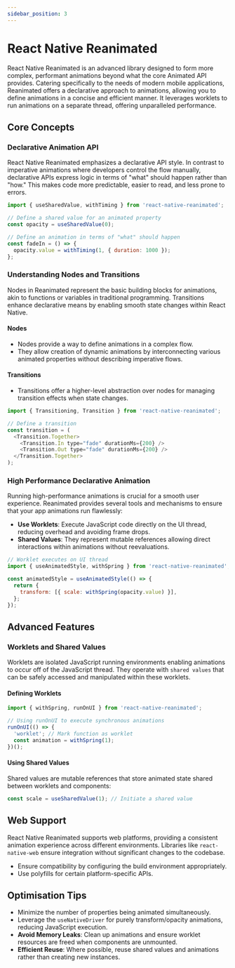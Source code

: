 ```yaml
---
sidebar_position: 3
---
```


# React Native Reanimated

React Native Reanimated is an advanced library designed to form more complex,
performant animations beyond what the core Animated API provides. Catering
specifically to the needs of modern mobile applications, Reanimated offers a
declarative approach to animations, allowing you to define animations in a
concise and efficient manner. It leverages worklets to run animations on a
separate thread, offering unparalleled performance.

## Core Concepts

### Declarative Animation API

React Native Reanimated emphasizes a declarative API style. In contrast to
imperative animations where developers control the flow manually, declarative
APIs express logic in terms of "what" should happen rather than "how." This
makes code more predictable, easier to read, and less prone to errors.

```javascript
import { useSharedValue, withTiming } from 'react-native-reanimated';

// Define a shared value for an animated property
const opacity = useSharedValue(0);

// Define an animation in terms of "what" should happen
const fadeIn = () => {
  opacity.value = withTiming(1, { duration: 1000 });
};
```

### Understanding Nodes and Transitions

Nodes in Reanimated represent the basic building blocks for animations, akin to
functions or variables in traditional programming. Transitions enhance
declarative means by enabling smooth state changes within React Native.

#### Nodes

- Nodes provide a way to define animations in a complex flow.
- They allow creation of dynamic animations by interconnecting various animated
  properties without describing imperative flows.

#### Transitions

- Transitions offer a higher-level abstraction over nodes for managing
  transition effects when state changes.

```javascript
import { Transitioning, Transition } from 'react-native-reanimated';

// Define a transition
const transition = (
  <Transition.Together>
    <Transition.In type="fade" durationMs={200} />
    <Transition.Out type="fade" durationMs={200} />
  </Transition.Together>
);
```

### High Performance Declarative Animation

Running high-performance animations is crucial for a smooth user experience.
Reanimated provides several tools and mechanisms to ensure that your app
animations run flawlessly:

- **Use Worklets**: Execute JavaScript code directly on the UI thread, reducing
  overhead and avoiding frame drops.
- **Shared Values**: They represent mutable references allowing direct
  interactions within animations without reevaluations.

```javascript
// Worklet executes on UI thread
import { useAnimatedStyle, withSpring } from 'react-native-reanimated';

const animatedStyle = useAnimatedStyle(() => {
  return {
    transform: [{ scale: withSpring(opacity.value) }],
  };
});
```

## Advanced Features

### Worklets and Shared Values

Worklets are isolated JavaScript running environments enabling animations to
occur off of the JavaScript thread. They operate with `shared values` that can
be safely accessed and manipulated within these worklets.

#### Defining Worklets

```javascript
import { withSpring, runOnUI } from 'react-native-reanimated';

// Using runOnUI to execute synchronous animations
runOnUI(() => {
  'worklet'; // Mark function as worklet
  const animation = withSpring(1);
})();
```

#### Using Shared Values

Shared values are mutable references that store animated state shared between
worklets and components:

```javascript
const scale = useSharedValue(1); // Initiate a shared value
```

## Web Support

React Native Reanimated supports web platforms, providing a consistent animation
experience across different environments. Libraries like `react-native-web`
ensure integration without significant changes to the codebase.

- Ensure compatibility by configuring the build environment appropriately.
- Use polyfills for certain platform-specific APIs.

## Optimisation Tips

- Minimize the number of properties being animated simultaneously.
- Leverage the `useNativeDriver` for purely transform/opacity animations,
  reducing JavaScript execution.
- **Avoid Memory Leaks**: Clean up animations and ensure worklet resources are
  freed when components are unmounted.
- **Efficient Reuse**: Where possible, reuse shared values and animations rather
  than creating new instances.
